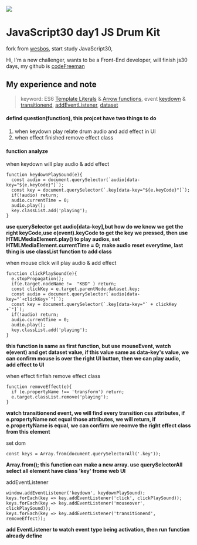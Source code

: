 ![](https://javascript30.com/images/JS3-social-share.png)

# JavaScript30 day1 JS Drum Kit

fork from [wesbos](https://github.com/wesbos/JavaScript30), start study JavaScript30,

Hi, I'm a new challenger, wants to be a Front-End developer, will finish js30 days, my github is [codeFreeman](https://github.com/codeFreeman/JavaScript30)

## My experience and note

> keyword: ES6 [Template Literals](https://developer.mozilla.org/zh-TW/docs/Web/JavaScript/Reference/Template_literals) & [Arrow functions](https://developer.mozilla.org/zh-TW/docs/Web/JavaScript/Reference/Functions/Arrow_functions), event [keydown](https://developer.mozilla.org/en-US/docs/Web/Events/keydown) & [transitionend](https://developer.mozilla.org/en-US/docs/Web/Events/transitionend), [addEventListener](https://developer.mozilla.org/zh-TW/docs/Web/API/EventTarget/addEventListener), [dataset](https://developer.mozilla.org/zh-TW/docs/Web/API/HTMLElement/dataset)

#### defind question(function), this projcet have two things to do
1. when keydown play relate drum audio and add effect in UI
2. when effect finished remove effect class

#### function analyze

when keydown will play audio & add effect

    function keydownPlaySound(e){
      const audio = document.querySelector(`audio[data-key="${e.keyCode}"]`);
      const key = document.querySelector(`.key[data-key="${e.keyCode}"]`);
      if(!audio) return;
      audio.currentTime = 0;
      audio.play();
      key.classList.add('playing');
    }

**use querySelector get audio[data-key],but how do we know we get the right keyCode,use e(event).keyCode to get the key we pressed, then use HTMLMediaElement.play() to play audios, set HTMLMediaElement.currentTime = 0; make audio reset everytime, last thing is use classList function to add class**

when mouse click will play audio & add effect

    function clickPlaySound(e){
      e.stopPropagation();
      if(e.target.nodeName !=  "KBD" ) return;
      const clickKey = e.target.parentNode.dataset.key;
      const audio = document.querySelector(`audio[data-key="`+clickKey+`"]`);
      const key = document.querySelector(`.key[data-key="` + clickKey +`"]`);
      if(!audio) return;
      audio.currentTime = 0;
      audio.play();
      key.classList.add('playing');
    }

**this function is same as first function, but use mouseEvent, watch e(event) and get dataset value, if this value same as data-key's value, we can confirm mouse is over the right UI button, then we can play audio, add effect to UI**

when effect finfish remove effect class

    function removeEffect(e){
      if (e.propertyName !== 'transform') return;
      e.target.classList.remove('playing');
    }

**watch transitionend event, we will find every transition css attributes, if e.propertyName not equal those attributes, we will return, if e.propertyName is equal, we can confirm we reomve the right effect class from this element**

set dom

    const keys = Array.from(document.querySelectorAll('.key'));

**Array.from(); this function can make a new array. use querySelectorAll select all element have class 'key' frome web UI**

addEventListener

    window.addEventListener('keydown', keydownPlaySound);
    keys.forEach(key => key.addEventListener('click', clickPlaySound));
    keys.forEach(key => key.addEventListener('mouseover', clickPlaySound));
    keys.forEach(key => key.addEventListener('transitionend', removeEffect));

**add EventListener to watch event type being activation, then run function already define**
